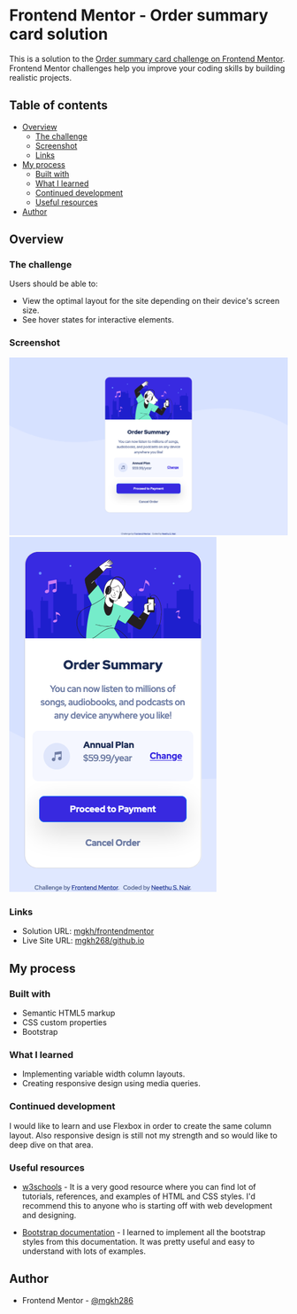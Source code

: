 # Frontend Mentor - Order summary card solution

This is a solution to the [Order summary card challenge on Frontend Mentor](https://www.frontendmentor.io/challenges/order-summary-component-QlPmajDUj). Frontend Mentor challenges help you improve your coding skills by building realistic projects.

## Table of contents

- [Overview](#overview)
  - [The challenge](#the-challenge)
  - [Screenshot](#screenshot)
  - [Links](#links)
- [My process](#my-process)
  - [Built with](#built-with)
  - [What I learned](#what-i-learned)
  - [Continued development](#continued-development)
  - [Useful resources](#useful-resources)
- [Author](#author)

## Overview

### The challenge

Users should be able to:

- View the optimal layout for the site depending on their device's screen size.
- See hover states for interactive elements.

### Screenshot

![](./FinalDesignScreenshots/DesktopVersion.png)
![](./FinalDesignScreenshots/MobileVersion.png)

### Links

- Solution URL: [mgkh/frontendmentor](https://www.frontendmentor.io/solutions/responsive-site-using-css-and-bootsace4be54)
- Live Site URL: [mgkh268/github.io](https://mgkh286.github.io/order-summary-component/)

## My process

### Built with

- Semantic HTML5 markup
- CSS custom properties
- Bootstrap

### What I learned

- Implementing variable width column layouts.
- Creating responsive design using media queries.

### Continued development

I would like to learn and use Flexbox in order to create the same column layout. Also responsive design is still not my strength and so would like to deep dive on that area.

### Useful resources

- [w3schools](https://www.w3schools.com/) - It is a very good resource where you can find lot of tutorials, references, and examples of HTML and CSS styles. I'd recommend this to anyone who is starting off with web development and designing.

- [Bootstrap documentation](https://getbootstrap.com/docs/5.1/getting-started/introduction/) - I learned to implement all the bootstrap styles from this documentation. It was pretty useful and easy to understand with lots of examples.

## Author

- Frontend Mentor - [@mgkh286](https://www.frontendmentor.io/profile/mgkh286)
